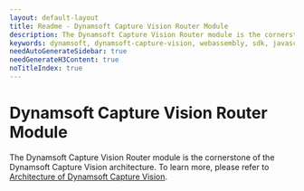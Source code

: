 ```yaml
---
layout: default-layout
title: Readme - Dynamsoft Capture Vision Router Module
description: The Dynamsoft Capture Vision Router module is the cornerstone of the Dynamsoft Capture Vision architecture. 
keywords: dynamsoft, dynamsoft-capture-vision, webassembly, sdk, javascript, typescript, router, coordinator 
needAutoGenerateSidebar: true
needGenerateH3Content: true
noTitleIndex: true
---
```


# Dynamsoft Capture Vision Router Module

The Dynamsoft Capture Vision Router module is the cornerstone of the Dynamsoft Capture Vision architecture. To learn more, please refer to [Architecture of Dynamsoft Capture Vision](https://www.dynamsoft.com/capture-vision/docs/core/architecture/index.html#capture-vision-router).